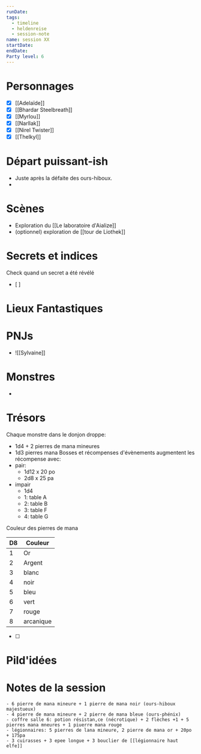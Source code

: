 ```yaml
---
runDate: 
tags:
  - timeline
  - heldenreise
  - session-note
name: session XX
startDate: 
endDate:
Party level: 6
---
```



# Personnages
- [x] [[Adelaïde]]
- [x] [[Bhardar Steelbreath]]
- [x] [[Myrlou]]
- [x] [[Narllak]]
- [x] [[Nirel Twister]]
- [x] [[Thelkyl]]

# Départ puissant-ish
- Juste après la défaite des ours-hiboux.
- 

# Scènes
- Exploration du [[Le laboratoire d'Aialize]]
- (optionnel) exploration de [[tour de Liothek]]


# Secrets et indices
Check quand un secret a été révélé
- [ ] 

# Lieux Fantastiques


# PNJs
- ![[Sylvaine]]

# Monstres
- 

# Trésors
Chaque monstre dans le donjon droppe:
- 1d4 + 2 pierres de mana mineures
- 1d3 pierres mana
Bosses et récompenses d'évènements augmentent les récompense avec: 
- pair:
	- 1d12 x 20 po
	- 2d8 x 25 pa
- impair
	- 1d4
	- 1: table A
	- 2: table B
	- 3: table F
	- 4: table G

Couleur des pierres de mana

| D8  | Couleur   |
| --- | --------- |
| 1   | Or        |
| 2   | Argent    |
| 3   | blanc     |
| 4   | noir      |
| 5   | bleu      |
| 6   | vert      |
| 7   | rouge     |
| 8   | arcanique |

- [ ]


# Pild'idées
> 

# Notes de la session

```
- 6 pierre de mana mineure + 1 pierre de mana noir (ours-hiboux majestueux)
- 4 pierre de mana mineure + 2 pierre de mana bleue (ours-phénix)
- coffre salle 6: potion résistan,ce (nécrotique) + 2 flèches +1 + 5 pierres mana mneures + 1 piuerre mana rouge
- légionnaires: 5 pierres de lana mineure, 2 pierre de mana or + 20po + 175pa
- 3 cuirasses + 3 epee longue + 3 bouclier de [[légionnaire haut elfe]]
```
